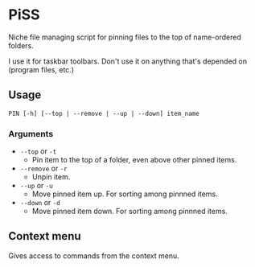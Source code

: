# PiSS

Niche file managing script for pinning files to the top of name-ordered folders.

I use it for taskbar toolbars. Don't use it on anything that's depended on (program files, etc.)

## Usage

```shell
PIN [-h] [--top | --remove | --up | --down] item_name
```

### Arguments

- `--top` or `-t`
  - Pin item to the top of a folder, even above other pinned items.
- `--remove` or `-r`
  - Unpin item.
- `--up` or `-u`
  - Move pinned item up. For sorting among pinnned items.
- `--down` or `-d`
  - Move pinned item down. For sorting among pinnned items.

## Context menu

Gives access to commands from the context menu.
